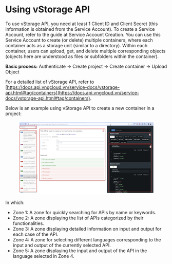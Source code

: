 # Using vStorage API

To use vStorage API, you need at least 1 Client ID and Client Secret (this information is obtained from the Service Account). To create a Service Account, refer to the guide at Service Account Creation. You can use this Service Account to create (or delete) multiple containers, where each container acts as a storage unit (similar to a directory). Within each container, users can upload, get, and delete multiple corresponding objects (objects here are understood as files or subfolders within the container).

**Basic process:** Authenticate -> Create project -> Create container -> Upload Object

For a detailed list of vStorage API, refer to [https://docs.api.vngcloud.vn/service-docs/vstorage-api.html#tag/containers](https://docs.api.vngcloud.vn/service-docs/vstorage-api.html#tag/containers).

Below is an example using vStorage API to create a new container in a project:

<figure><img src="../../../../../.gitbook/assets/image (28) (1) (1) (1) (1) (1) (1) (1) (1).png" alt=""><figcaption></figcaption></figure>

In which:

* Zone 1: A zone for quickly searching for APIs by name or keywords.
* Zone 2: A zone displaying the list of APIs categorized by their functionalities.
* Zone 3: A zone displaying detailed information on input and output for each case of the API.
* Zone 4: A zone for selecting different languages corresponding to the input and output of the currently selected API.
* Zone 5: A zone displaying the input and output of the API in the language selected in Zone 4.

